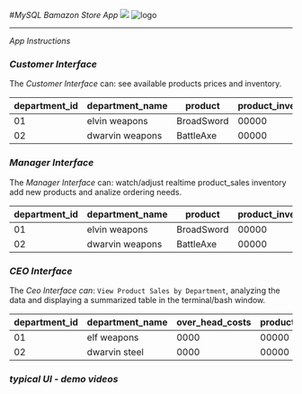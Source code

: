 #*_MySQL Bamazon Store App_*
![](/assets/logo.jpg)
![logo](https://i.pinimg.com/originals/5f/fe/2e/5ffe2e4f39d5754040cb2a81aa20e55a.jpg) 
______________________________________________________________________________________________
_App Instructions_

### *Customer Interface*
The *Customer Interface* can: see available products prices and inventory.

| department_id | department_name |product     | product_inventory | product_price | 
| ------------- | --------------- |------------| ----------------- | ------------- | 
| 01            | elvin weapons   | BroadSword | 00000             | 00000         | 
| 02            | dwarvin weapons | BattleAxe  | 00000             | 00000         | 


### *Manager Interface*

The *Manager Interface* can: watch/adjust realtime product_sales inventory add new products and analize ordering needs.

| department_id | department_name |product     | product_inventory | product_sales | 
| ------------- | --------------- |------------| ----------------- | ------------- | 
| 01            | elvin weapons   | BroadSword | 00000             | 00000         | 
| 02            | dwarvin weapons | BattleAxe  | 00000             | 00000         | 

### *CEO Interface*

The *Ceo Interface can*: `View Product Sales by Department`, analyzing the data and displaying a summarized table in the terminal/bash window. 

| department_id | department_name | over_head_costs | product_sales | total_profit |
| ------------- | --------------- | --------------- | ------------- | ------------ |
| 01            | elf weapons     | 0000            | 00000         | 0000         |
| 02            | dwarvin steel   | 0000            | 00000         | 0000         |



### *typical UI - demo videos*



